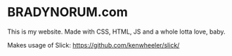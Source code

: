 # BRADYNORUM.com
This is my website. Made with CSS, HTML, JS and a whole lotta love, baby.

Makes usage of Slick: https://github.com/kenwheeler/slick/
